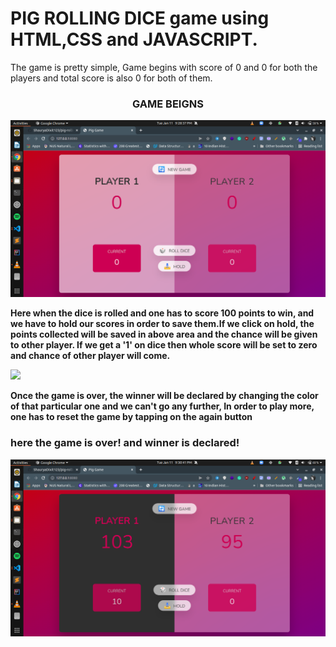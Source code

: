 # PIG ROLLING DICE game using HTML,CSS and JAVASCRIPT.
<p>The game is pretty simple, Game begins with score of 0 and 0 for both the players and total score is also 0 for both of them.</p>
<h3 align="center">GAME BEIGNS</h3>
<img src ="https://github.com/ShauryaDixit123/pig-rolling-dice/blob/main/Screenshot%20from%202022-01-11%2021-28-37.png?raw=true">
<p><b>Here when the dice is rolled and one has to score 100 points to win, and we have to hold our scores in order to save them.If we click on 
hold, the points collected  will be saved in above area and the chance will be given to other player. If we get a '1' on dice then whole score will be set to
zero and chance of other player will come.<b></p>
<img src = "https://github.com/ShauryaDixit123/pig-rolling-dice/blob/main/Screenshot%20from%202022-01-11%2021-29-56.png?raw=true>
### here both are close to winning the game, 
<img src ="https://github.com/ShauryaDixit123/pig-rolling-dice/blob/main/Screenshot%20from%202022-01-11%2021-30-08.png?raw=true">
<p><b> Once the game is over, the winner will be declared by changing the color of that particular one and we can't go any further, In order to play more, 
one has to reset the game by tapping on the again button </b><p>

### here the game is over! and winner is declared!
<img src ="https://github.com/ShauryaDixit123/pig-rolling-dice/blob/main/Screenshot%20from%202022-01-11%2021-30-41.png?raw=true">
